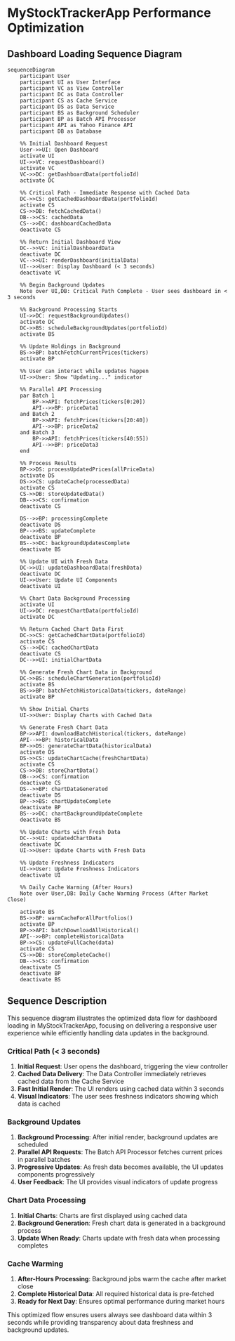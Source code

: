 # MyStockTrackerApp Performance Optimization
## Dashboard Loading Sequence Diagram

```mermaid
sequenceDiagram
    participant User
    participant UI as User Interface
    participant VC as View Controller
    participant DC as Data Controller
    participant CS as Cache Service
    participant DS as Data Service
    participant BS as Background Scheduler
    participant BP as Batch API Processor
    participant API as Yahoo Finance API
    participant DB as Database
    
    %% Initial Dashboard Request
    User->>UI: Open Dashboard
    activate UI
    UI->>VC: requestDashboard()
    activate VC
    VC->>DC: getDashboardData(portfolioId)
    activate DC
    
    %% Critical Path - Immediate Response with Cached Data
    DC->>CS: getCachedDashboardData(portfolioId)
    activate CS
    CS->>DB: fetchCachedData()
    DB-->>CS: cachedData
    CS-->>DC: dashboardCachedData
    deactivate CS
    
    %% Return Initial Dashboard View
    DC-->>VC: initialDashboardData
    deactivate DC
    VC-->>UI: renderDashboard(initialData)
    UI-->>User: Display Dashboard (< 3 seconds)
    deactivate VC
    
    %% Begin Background Updates
    Note over UI,DB: Critical Path Complete - User sees dashboard in < 3 seconds
    
    %% Background Processing Starts
    UI->>DC: requestBackgroundUpdates()
    activate DC
    DC->>BS: scheduleBackgroundUpdates(portfolioId)
    activate BS
    
    %% Update Holdings in Background
    BS->>BP: batchFetchCurrentPrices(tickers)
    activate BP
    
    %% User can interact while updates happen
    UI->>User: Show "Updating..." indicator
    
    %% Parallel API Processing
    par Batch 1
        BP->>API: fetchPrices(tickers[0:20])
        API-->>BP: priceData1
    and Batch 2
        BP->>API: fetchPrices(tickers[20:40])
        API-->>BP: priceData2
    and Batch 3
        BP->>API: fetchPrices(tickers[40:55])
        API-->>BP: priceData3
    end
    
    %% Process Results
    BP->>DS: processUpdatedPrices(allPriceData)
    activate DS
    DS->>CS: updateCache(processedData)
    activate CS
    CS->>DB: storeUpdatedData()
    DB-->>CS: confirmation
    deactivate CS
    
    DS-->>BP: processingComplete
    deactivate DS
    BP-->>BS: updateComplete
    deactivate BP
    BS-->>DC: backgroundUpdatesComplete
    deactivate BS
    
    %% Update UI with Fresh Data
    DC->>UI: updateDashboardData(freshData)
    deactivate DC
    UI->>User: Update UI Components
    deactivate UI
    
    %% Chart Data Background Processing
    activate UI
    UI->>DC: requestChartData(portfolioId)
    activate DC
    
    %% Return Cached Chart Data First
    DC->>CS: getCachedChartData(portfolioId)
    activate CS
    CS-->>DC: cachedChartData
    deactivate CS
    DC-->>UI: initialChartData
    
    %% Generate Fresh Chart Data in Background
    DC->>BS: scheduleChartGeneration(portfolioId)
    activate BS
    BS->>BP: batchFetchHistoricalData(tickers, dateRange)
    activate BP
    
    %% Show Initial Charts
    UI->>User: Display Charts with Cached Data
    
    %% Generate Fresh Chart Data
    BP->>API: downloadBatchHistorical(tickers, dateRange)
    API-->>BP: historicalData
    BP->>DS: generateChartData(historicalData)
    activate DS
    DS->>CS: updateChartCache(freshChartData)
    activate CS
    CS->>DB: storeChartData()
    DB-->>CS: confirmation
    deactivate CS
    DS-->>BP: chartDataGenerated
    deactivate DS
    BP-->>BS: chartUpdateComplete
    deactivate BP
    BS-->>DC: chartBackgroundUpdateComplete
    deactivate BS
    
    %% Update Charts with Fresh Data
    DC-->>UI: updatedChartData
    deactivate DC
    UI->>User: Update Charts with Fresh Data
    
    %% Update Freshness Indicators
    UI->>User: Update Freshness Indicators
    deactivate UI
    
    %% Daily Cache Warming (After Hours)
    Note over User,DB: Daily Cache Warming Process (After Market Close)
    
    activate BS
    BS->>BP: warmCacheForAllPortfolios()
    activate BP
    BP->>API: batchDownloadAllHistorical()
    API-->>BP: completeHistoricalData
    BP->>CS: updateFullCache(data)
    activate CS
    CS->>DB: storeCompleteCache()
    DB-->>CS: confirmation
    deactivate CS
    deactivate BP
    deactivate BS
```

## Sequence Description

This sequence diagram illustrates the optimized data flow for dashboard loading in MyStockTrackerApp, focusing on delivering a responsive user experience while efficiently handling data updates in the background.

### Critical Path (< 3 seconds)

1. **Initial Request**: User opens the dashboard, triggering the view controller
2. **Cached Data Delivery**: The Data Controller immediately retrieves cached data from the Cache Service
3. **Fast Initial Render**: The UI renders using cached data within 3 seconds
4. **Visual Indicators**: The user sees freshness indicators showing which data is cached

### Background Updates

1. **Background Processing**: After initial render, background updates are scheduled
2. **Parallel API Requests**: The Batch API Processor fetches current prices in parallel batches
3. **Progressive Updates**: As fresh data becomes available, the UI updates components progressively
4. **User Feedback**: The UI provides visual indicators of update progress

### Chart Data Processing

1. **Initial Charts**: Charts are first displayed using cached data
2. **Background Generation**: Fresh chart data is generated in a background process
3. **Update When Ready**: Charts update with fresh data when processing completes

### Cache Warming

1. **After-Hours Processing**: Background jobs warm the cache after market close
2. **Complete Historical Data**: All required historical data is pre-fetched
3. **Ready for Next Day**: Ensures optimal performance during market hours

This optimized flow ensures users always see dashboard data within 3 seconds while providing transparency about data freshness and background updates.
